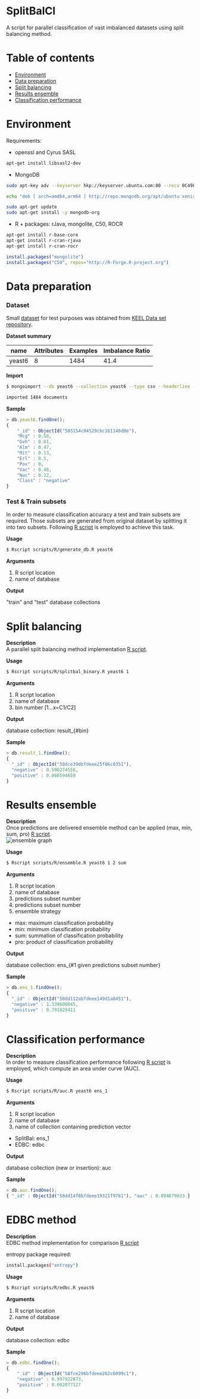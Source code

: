 # SplitBalCl
A script for parallel classification of vast imbalanced datasets using split balancing method.

# Table of contents
- [Environment](#environment)
- [Data preparation](#data-preparation)
- [Split balancing](#split-balancing)
- [Results ensemble](#results-ensemble)
- [Classification performance](#classification-performance)

# Environment
Requirements:
* openssl and Cyrus SASL
```sh
apt-get install libsasl2-dev
```
* MongoDB
```sh
sudo apt-key adv --keyserver hkp://keyserver.ubuntu.com:80 --recv 0C49F3730359A14518585931BC711F9BA15703C6

echo "deb [ arch=amd64,arm64 ] http://repo.mongodb.org/apt/ubuntu xenial/mongodb-org/3.4 multiverse" | sudo tee /etc/apt/sources.list.d/mongodb-org-3.4.list

sudo apt-get update
sudo apt-get install -y mongodb-org

```
* R + packages: rJava, mongolite, C50, ROCR
```sh
apt-get install r-base-core
apt-get install r-cran-rjava
apt-get install r-cran-rocr
```
```r
install.packages("mongolite")
install.packages("C50", repos="http://R-Forge.R-project.org")
```

# Data preparation
### Dataset
Small [dataset](datasets/yeast6.csv) for test purposes was obtained from [KEEL Data set repository](http://sci2s.ugr.es/keel/imbalanced.php).<br>

**Dataset summary**

name | Attributes | Examples | Imbalance Ratio
--- | --- | --- | ---
yeast6 | 8 | 1484 | 41.4

**Import**
```sh
$ mongoimport --db yeast6 --collection yeast6 --type csv --headerline --file datasets/yeast6.csv

imported 1484 documents
```

**Sample**
```js
> db.yeast6.findOne();
{
	"_id" : ObjectId("585154c04529cbc161146d0e"),
	"Mcg" : 0.58,
	"Gvh" : 0.61,
	"Alm" : 0.47,
	"Mit" : 0.13,
	"Erl" : 0.5,
	"Pox" : 0,
	"Vac" : 0.48,
	"Nuc" : 0.22,
	"Class" : "negative"
}
```
### Test & Train subsets
In order to measure classification accuracy a test and train subsets are required. Those subsets are generated from original dataset by splitting it into two subsets. Following [R script](scripts/R/generate_db.R) is employed to achieve this task.<br>

**Usage**
```sh
$ Rscript scripts/R/generate_db.R yeast6
```

**Arguments**

1. R script location
2. name of database

**Output**

"train" and "test" database collections

# Split balancing
**Description**<br>
A parallel split balancing method implementation [R script](scripts/R/splitbal_binary.R).<br>

**Usage**
```sh
$ Rscript scripts/R/splitbal_binary.R yeast6 1
```

**Arguments**

1. R script location
2. name of database
3. bin number [1...x=C1/C2]

**Output**

database collection: result_{#bin}

**Sample**
```js
> db.result_1.findOne();
{
  "_id" : ObjectId("58dce39dbfdeee25f06c0351"),
  "negative" : 0.596274556,
  "positive" : 0.066594659
}
```

# Results ensemble
**Description**<br>
Once predictions are delivered ensemble method can be applied (max, min, sum, pro) [R script](scripts/R/ensemble.R).<br>
![ensemble graph](img/ensemble.jpg)

**Usage**
```sh
$ Rscript scripts/R/ensemble.R yeast6 1 2 sum
```

**Arguments**

1. R script location
2. name of database
3. predictions subset number
4. predictions subset number
5. ensemble strategy
  * max: maximum classification probability
  * min: minimum classification probability
  * sum: summation of classification probability
  * pro: product of classification probability

**Output**

database collection: ens_{#1 given predictions subset number}

**Sample**
```js
> db.ens_1.findOne();
{
  "_id" : ObjectId("58dd112abfdeee149d1a8451"),
  "negative" : 1.339600045,
  "positive" : 0.791029411
}
```

# Classification performance
**Description**<br>
In order to measure classification performance following [R script](scripts/R/auc.R) is employed, which compute an area under curve (AUC).<br>

**Usage**
```sh
$ Rscript scripts/R/auc.R yeast6 ens_1
```

**Arguments**

1. R script location
2. name of database
3. name of collection containing prediction vector
  * SplitBal: ens_1
  * EDBC: edbc

**Output**

database collection (new or insertion): auc

**Sample**
```js
> db.auc.findOne();
{ "_id" : ObjectId("58dd14f8bfdeee19321f9761"), "auc" : 0.894879833 }
```

# EDBC method
**Description**<br>
EDBC method implementation for comparison [R script](scripts/R/edbc.R)<br>

entropy package required:
```sh
install.packages("entropy")
```

**Usage**
```sh
$ Rscript scripts/R/edbc.R yeast6
```

**Arguments**

1. R script location
2. name of database

**Output**

database collection: edbc

**Sample**
```js
> db.edbc.findOne();
{
	"_id" : ObjectId("58fce296bfdeee262c6099c1"),
	"negative" : 0.997922873,
	"positive" : 0.002077127
}
```